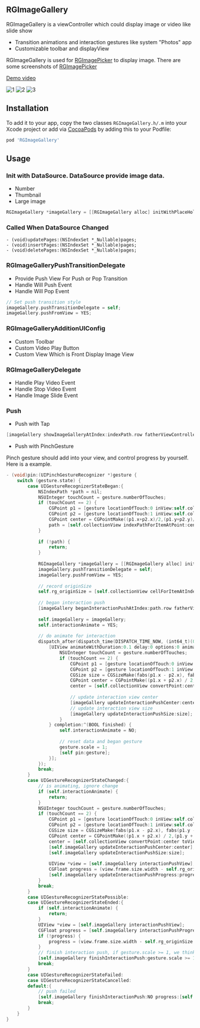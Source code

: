 
## RGImageGallery
RGImageGallery is a viewController which could display image or video like slide show

- Transition animations and interaction gestures like system "Photos" app
- Customizable toolbar and displayView

RGImageGallery is used for [RGImagePicker](https://github.com/RengeRenge/RGImagePicker) to display image. There are some screenshots of [RGImagePicker](https://github.com/RengeRenge/RGImagePicker)

[Demo video](https://renged.xyz/static/image/config/RGImageGallery.MP4)

![1](https://user-images.githubusercontent.com/14158970/64589139-f2b63400-d3d6-11e9-9f8b-39c8efb510a4.gif)
![2](https://user-images.githubusercontent.com/14158970/64589143-f34eca80-d3d6-11e9-89ad-b731b70dd566.gif)
![3](https://user-images.githubusercontent.com/14158970/64589144-f34eca80-d3d6-11e9-9a5d-9f00c6907aee.gif)


## Installation
To add it to your app, copy the two classes `RGImageGallery.h/.m` into your Xcode project or add via [CocoaPods](http://cocoapods.org) by adding this to your Podfile:

```ruby
pod 'RGImageGallery'
```

## Usage

### Init with DataSource. DataSource provide image data.
- Number
- Thumbnail
- Large image

```objective-c
RGImageGallery *imageGallery = [[RGImageGallery alloc] initWithPlaceHolder:self.loadFailedImage andDataSource:self];
```

### Called When DataSource Changed
```
- (void)updatePages:(NSIndexSet *_Nullable)pages;
- (void)insertPages:(NSIndexSet *_Nullable)pages;
- (void)deletePages:(NSIndexSet *_Nullable)pages;
```

### RGImageGalleryPushTransitionDelegate
- Provide Push View For Push or Pop Transition
- Handle Will Push Event
- Handle Will Pop Event

```objective-c
// Set push transition style
imageGallery.pushTransitionDelegate = self;
imageGallery.pushFromView = YES;
```


### RGImageGalleryAdditionUIConfig

- Custom Toolbar
- Custom Video Play Button
- Custom View Which is Front Display Image View


### RGImageGalleryDelegate
- Handle Play Video Event
- Handle Stop Video Event
- Handle Image Slide Event

### Push

- Push with Tap

```objective-c
[imageGallery showImageGalleryAtIndex:indexPath.row fatherViewController:self];
```

- Push with PinchGesture
 
Pinch gesture should add into your view, and control progress by yourself. Here is a example.

```objective-c
- (void)pin:(UIPinchGestureRecognizer *)gesture {
    switch (gesture.state) {
        case UIGestureRecognizerStateBegan:{
            NSIndexPath *path = nil;
            NSUInteger touchCount = gesture.numberOfTouches;
            if (touchCount == 2) {
                CGPoint p1 = [gesture locationOfTouch:0 inView:self.collectionView];
                CGPoint p2 = [gesture locationOfTouch:1 inView:self.collectionView];
                CGPoint center = CGPointMake((p1.x+p2.x)/2,(p1.y+p2.y)/2);
                path = [self.collectionView indexPathForItemAtPoint:center];
            }
            
            if (!path) {
                return;
            }
            
            RGImageGallery *imageGallery = [[RGImageGallery alloc] initWithPlaceHolder:self.loadFailedImage andDataSource:self];
            imageGallery.pushTransitionDelegate = self;
            imageGallery.pushFromView = YES;
            
            // record originSize
            self.rg_originSize = [self.collectionView cellForItemAtIndexPath:path].frame.size;
            
            // began interaction push
            [imageGallery beganInteractionPushAtIndex:path.row fatherViewController:self];
            
            self.imageGallery = imageGallery;
            self.interactionAnimate = YES;
            
            // do animate for interaction
            dispatch_after(dispatch_time(DISPATCH_TIME_NOW, (int64_t)(0.05 * NSEC_PER_SEC)), dispatch_get_main_queue(), ^{
                [UIView animateWithDuration:0.1 delay:0 options:0 animations:^{
                    NSUInteger touchCount = gesture.numberOfTouches;
                    if (touchCount == 2) {
                        CGPoint p1 = [gesture locationOfTouch:0 inView:self.collectionView];
                        CGPoint p2 = [gesture locationOfTouch:1 inView:self.collectionView];
                        CGSize size = CGSizeMake(fabs(p1.x - p2.x), fabs(p1.y - p2.y));
                        CGPoint center = CGPointMake((p1.x + p2.x) / 2,(p1.y + p2.y) / 2);
                        center = [self.collectionView convertPoint:center toView:self.view];
                        
                        // update interaction view center
                        [imageGallery updateInteractionPushCenter:center];
                        // update interaction view size
                        [imageGallery updateInteractionPushSize:size];
                    }
                } completion:^(BOOL finished) {
                    self.interactionAnimate = NO;
                    
                    // reset data and began gesture
                    gesture.scale = 1;
                    [self pin:gesture];
                }];
            });
            break;
        }
        case UIGestureRecognizerStateChanged:{
            // is animating, ignore change
            if (self.interactionAnimate) {
                return;
            }
            NSUInteger touchCount = gesture.numberOfTouches;
            if (touchCount == 2) {
                CGPoint p1 = [gesture locationOfTouch:0 inView:self.collectionView];
                CGPoint p2 = [gesture locationOfTouch:1 inView:self.collectionView];
                CGSize size = CGSizeMake(fabs(p1.x - p2.x), fabs(p1.y - p2.y));
                CGPoint center = CGPointMake((p1.x + p2.x) / 2,(p1.y + p2.y) / 2);
                center = [self.collectionView convertPoint:center toView:self.view];
                [self.imageGallery updateInteractionPushCenter:center];
                [self.imageGallery updateInteractionPushSize:size];
                
                UIView *view = [self.imageGallery interactionPushView];
                CGFloat progress = (view.frame.size.width - self.rg_originSize.width) / self.view.frame.size.width;
                [self.imageGallery updateInteractionPushProgress:progress];
            }
            break;
        }
        case UIGestureRecognizerStatePossible:
        case UIGestureRecognizerStateEnded:{
            if (self.interactionAnimate) {
                return;
            }
            UIView *view = [self.imageGallery interactionPushView];
            CGFloat progress = [self.imageGallery interactionPushProgress];
            if (!progress) {
                progress = (view.frame.size.width - self.rg_originSize.width) / self.view.frame.size.width;
            }
            // finish interaction push, if gesture.scale >= 1, we think push result is succeed
            [self.imageGallery finishInteractionPush:gesture.scale >= 1 progress:progress];
            break;
        }
        case UIGestureRecognizerStateFailed:
        case UIGestureRecognizerStateCancelled:
        default:{
            // push failed
            [self.imageGallery finishInteractionPush:NO progress:[self.imageGallery interactionPushProgress]];
            break;
        }
    }
}
```
